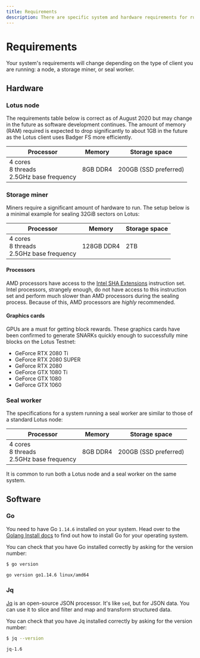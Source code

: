 ```yaml
---
title: Requirements
description: There are specific system and hardware requirements for running a Lotus node or mining set up.
---
```


# Requirements

Your system's requirements will change depending on the type of client you are running: a node, a storage miner, or seal worker.

## Hardware

### Lotus node

The requirements table below is correct as of August 2020 but may change in the future as software development continues. The amount of memory (RAM) required is expected to drop significantly to about 1GB in the future as the Lotus client uses Badger FS more efficiently.

| Processor                                      | Memory   | Storage space         |
| ---------------------------------------------- | -------- | --------------------- |
| 4 cores<br>8 threads<br> 2.5GHz base frequency | 8GB DDR4 | 200GB (SSD preferred) |

### Storage miner

Miners require a significant amount of hardware to run. The setup below is a minimal example for sealing 32GiB sectors on Lotus:

| Processor                                      | Memory     | Storage space |
| ---------------------------------------------- | ---------- | ------------- |
| 4 cores<br>8 threads<br> 2.5GHz base frequency | 128GB DDR4 | 2TB           |

#### Processors

AMD processors have access to the [Intel SHA Extensions](https://en.wikipedia.org/wiki/Intel_SHA_extensions) instruction set. Intel processors, strangely enough, do not have access to this instruction set and perform much slower than AMD processors during the sealing process. Because of this, AMD processors are _highly_ recommended.

#### Graphics cards

GPUs are a must for getting block rewards. These graphics cards have been confirmed to generate SNARKs quickly enough to successfully mine blocks on the Lotus Testnet:

- GeForce RTX 2080 Ti
- GeForce RTX 2080 SUPER
- GeForce RTX 2080
- GeForce GTX 1080 Ti
- GeForce GTX 1080
- GeForce GTX 1060

### Seal worker

The specifications for a system running a seal worker are similar to those of a standard Lotus node:

| Processor                                      | Memory   | Storage space         |
| ---------------------------------------------- | -------- | --------------------- |
| 4 cores<br>8 threads<br> 2.5GHz base frequency | 8GB DDR4 | 200GB (SSD preferred) |

It is common to run both a Lotus node and a seal worker on the same system.

## Software

### Go

You need to have Go `1.14.6` installed on your system. Head over to the [Golang Install docs](https://golang.org/doc/install) to find out how to install Go for your operating system.

You can check that you have Go installed correctly by asking for the version number:

```bash
$ go version

go version go1.14.6 linux/amd64
```

### Jq

[Jq](https://stedolan.github.io/jq/) is an open-source JSON processor. It's like `sed`, but for JSON data. You can use it to slice and filter and map and transform structured data.

You can check that you have Jq installed correctly by asking for the version number:

```bash
$ jq --version

jq-1.6
```
